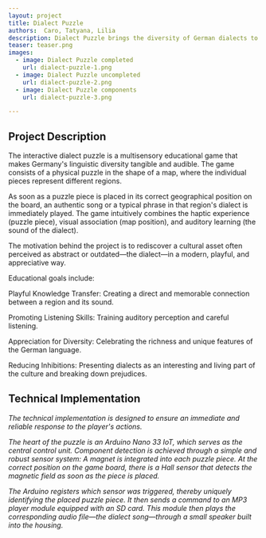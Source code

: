 ```yaml
---
layout: project
title: Dialect Puzzle
authors:  Caro, Tatyana, Lilia
description: Dialect Puzzle brings the diversity of German dialects to life. Children playfully discover language evolution, break down prejudices, and experience how vibrant and valuable dialects are.
teaser: teaser.png
images:
  - image: Dialect Puzzle completed
    url: dialect-puzzle-1.png
  - image: Dialect Puzzle uncompleted
    url: dialect-puzzle-2.png
  - image: Dialect Puzzle components
    url: dialect-puzzle-3.png

---
```


## Project Description

The interactive dialect puzzle is a multisensory educational game that makes Germany's linguistic diversity tangible and audible. The game consists of a physical puzzle in the shape of a map, where the individual pieces represent different regions.

As soon as a puzzle piece is placed in its correct geographical position on the board, an authentic song or a typical phrase in that region's dialect is immediately played. The game intuitively combines the haptic experience (puzzle piece), visual association (map position), and auditory learning (the sound of the dialect).

The motivation behind the project is to rediscover a cultural asset often perceived as abstract or outdated—the dialect—in a modern, playful, and appreciative way.

Educational goals include:

Playful Knowledge Transfer: Creating a direct and memorable connection between a region and its sound.

Promoting Listening Skills: Training auditory perception and careful listening.

Appreciation for Diversity: Celebrating the richness and unique features of the German language.

Reducing Inhibitions: Presenting dialects as an interesting and living part of the culture and breaking down prejudices.


## Technical Implementation

*The technical implementation is designed to ensure an immediate and reliable response to the player's actions.*

*The heart of the puzzle is an Arduino Nano 33 IoT, which serves as the central control unit. Component detection is achieved through a simple and robust sensor system: A magnet is integrated into each puzzle piece. At the correct position on the game board, there is a Hall sensor that detects the magnetic field as soon as the piece is placed.*

*The Arduino registers which sensor was triggered, thereby uniquely identifying the placed puzzle piece. It then sends a command to an MP3 player module equipped with an SD card. This module then plays the corresponding audio file—the dialect song—through a small speaker built into the housing.*